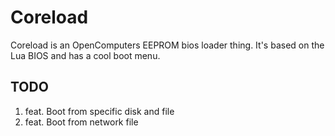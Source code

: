 # Coreload

Coreload is an OpenComputers EEPROM bios loader thing. It's based on the Lua BIOS and has a cool boot menu.

## TODO

1. feat. Boot from specific disk and file
2. feat. Boot from network file
